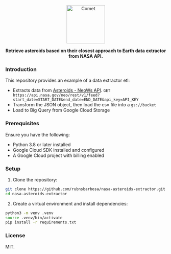 <p align="center">
    <img src="https://user-images.githubusercontent.com/74038190/216122028-c05b52fb-983e-4ee8-8811-6f30cd9ea5d5.png" alt="Comet" width="120" />
</p>

<p align="center">
    <b>Retrieve asteroids based on their closest approach to Earth data extractor from NASA API.</b>
</p>


### Introduction
This repository provides an example of a data extractor etl:

* Extracts data from [Asteroids - NeoWs API](https://api.nasa.gov//).
`GET https://api.nasa.gov/neo/rest/v1/feed?start_date=START_DATE&end_date=END_DATE&api_key=API_KEY`
* Transform the JSON object, then load the csv file into a `gs://bucket`
* Load to Big Query from Google Cloud Storage

### Prerequisites

Ensure you have the following:

- Python 3.8 or later installed
- Google Cloud SDK installed and configured
- A Google Cloud project with billing enabled

### Setup

1. Clone the repository:
```bash
git clone https://github.com/rubnsbarbosa/nasa-asteroids-extractor.git
cd nasa-asteroids-extractor
```

2. Create a virtual environment and install dependencies:
```bash
python3 -m venv .venv
source .venv/bin/activate
pip install -r requirements.txt
```

### License
MIT.
